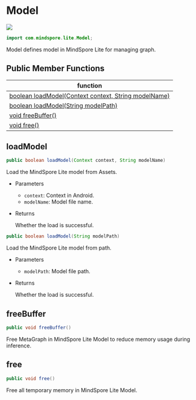 # Model

<a href="https://gitee.com/mindspore/docs/blob/master/docs/api_java/source_en/model.md" target="_blank"><img src="https://gitee.com/mindspore/docs/raw/master/resource/_static/logo_source.png"></a>

```java
import com.mindspore.lite.Model;
```

Model defines model in MindSpore Lite for managing graph.

## Public Member Functions

| function                                                     |
| ------------------------------------------------------------ |
| [boolean loadModel(Context context, String modelName)](#loadmodel) |
| [boolean loadModel(String modelPath)](#loadmodel)           |
| [void freeBuffer()](#freebuffer)                            |
| [void free()](#free)                                         |

## loadModel

```java
public boolean loadModel(Context context, String modelName)
```

Load the MindSpore Lite model from Assets.

- Parameters

    - `context`: Context in Android.
    - `modelName`: Model file name.

- Returns

  Whether the load is successful.

```java
public boolean loadModel(String modelPath)
```

Load the MindSpore Lite model from path.

- Parameters

    - `modelPath`: Model file path.

- Returns

  Whether the load is successful.

## freeBuffer

```java
public void freeBuffer()
```

Free MetaGraph in MindSpore Lite Model to reduce memory usage during inference.

## free

```java
public void free()
```

Free all temporary memory in MindSpore Lite Model.
